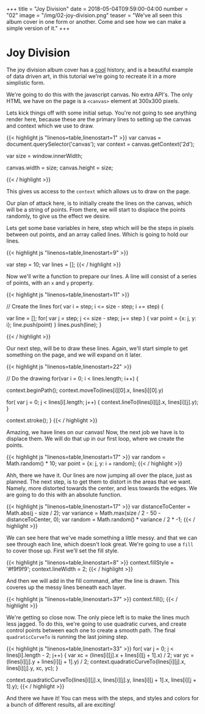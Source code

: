 +++
title = "Joy Division"
date = 2018-05-04T09:59:00-04:00
number = "02"
image = "/img/02-joy-division.png"
teaser = "We've all seen this album cover in one form or another. Come and see how we can make a simple version of it."
+++


# Joy Division

The joy division album cover has a [cool](https://blogs.scientificamerican.com/sa-visual/pop-culture-pulsar-origin-story-of-joy-division-s-unknown-pleasures-album-cover-video/) history, and is a beautiful example of data driven art, in this tutorial we're going to recreate it in a more simplistic form.

We're going to do this with the javascript canvas. No extra API's. The only HTML we have on the page is a `<canvas>` element at 300x300 pixels.

Lets kick things off with some initial setup. You're not going to see anything render here, because these are the primary lines to setting up the canvas and context which we use to draw.

<div id="tmd-1" class="tmd-trigger" data-from="0" data-action="replace" data-to="all">
{{< highlight js "linenos=table,linenostart=1" >}}
var canvas = document.querySelector('canvas');
var context = canvas.getContext('2d');

var size = window.innerWidth;

canvas.width = size;
canvas.height = size;
 
{{< / highlight >}}
</div>

This gives us access to the `context` which allows us to draw on the page. 

Our plan of attack here, is to initially create the lines on the canvas, which will be a string of points. From there, we will start to displace the points randomly, to give us the effect we desire.

Lets get some base variables in here, step which will be the steps in pixels between out points, and an array called lines. Which is going to hold our lines.

<div id="tmd-2" class="tmd-trigger" data-from="9" data-action="replace" data-to="all">
{{< highlight js "linenos=table,linenostart=9" >}}

var step = 10;
var lines = [];
{{< / highlight >}}
</div>

Now we'll write a function to prepare our lines. A line will consist of a series of points, with an `x` and `y` property.

<div id="tmd-3" class="tmd-trigger" data-from="15" data-action="replace" data-to="all">
{{< highlight js "linenos=table,linenostart=11" >}}
  
// Create the lines
for( var i = step; i <= size - step; i += step) {
    
  var line = [];
  for( var j = step; j <= size - step; j+= step ) {
    var point = {x: j, y: i};
    line.push(point)
  } 
  lines.push(line);
}

{{< / highlight >}}
</div>

Our next step, will be to draw these lines. Again, we'll start simple to get something on the page, and we will expand on it later.

<div id="tmd-4" class="tmd-trigger" data-from="24" data-action="replace" data-to="all">
{{< highlight js "linenos=table,linenostart=22" >}}
  
// Do the drawing
for(var i = 0; i < lines.length; i++) {

  context.beginPath();
  context.moveTo(lines[i][0].x, lines[i][0].y)
  
  for( var j = 0; j < lines[i].length; j++) {
    context.lineTo(lines[i][j].x, lines[i][j].y);
  }

  context.stroke();
}
{{< / highlight >}}
</div>

Amazing, we have lines on our canvas! Now, the next job we have is to displace them. We will do that up in our first loop, where we create the points. 

<div id="tmd-5" class="tmd-trigger" data-from="17" data-action="replace" data-to="18">
{{< highlight js "linenos=table,linenostart=17" >}}
  var random = Math.random() * 10;
    var point = {x: j, y: i + random};
{{< / highlight >}}
</div>

Ahh, there we have it. Our lines are now jumping all over the place, just as planned. The next step, is to get them to distort in the areas that we want. Namely, more distorted towards the center, and less towards the edges. We are going to do this with an absolute function.

<div id="tmd-5" class="tmd-trigger" data-from="17" data-action="replace" data-to="18">
{{< highlight js "linenos=table,linenostart=17" >}}
    var distanceToCenter = Math.abs(j - size / 2);
    var variance = Math.max(size / 2 - 50 - distanceToCenter, 0);
    var random = Math.random() * variance / 2 * -1;
{{< / highlight >}}
</div>

We can see here that we've made something a little messy. and that we can see through each line, which doesn't look great. We're going to use a `fill` to cover those up. First we'll set the fill style.

<div id="tmd-6" class="tmd-trigger" data-from="8" data-action="inject" data-to="8">
{{< highlight js "linenos=table,linenostart=8" >}}
context.fillStyle = '#f9f9f9';
context.lineWidth = 2;
{{< / highlight >}}
</div>

And then we will add in the fill command, after the line is drawn. This coveres up the messy lines beneath each layer.

<div id="tmd-7" class="tmd-trigger" data-from="37" data-action="inject" data-to="37">
{{< highlight js "linenos=table,linenostart=37" >}}
  context.fill();
{{< / highlight >}}
</div>

We're getting so close now. The only piece left is to make the lines much less jagged. To do this, we're going to use quadratic curves, and create control points between each one to create a smooth path. The final `quadraticCurveTo` is running the last joining step.

<div id="tmd-8" class="tmd-trigger" data-from="33" data-action="replace" data-to="37">
{{< highlight js "linenos=table,linenostart=33" >}}
  for( var j = 0; j < lines[i].length - 2; j++) {
    var xc = (lines[i][j].x + lines[i][j + 1].x) / 2;
    var yc = (lines[i][j].y + lines[i][j + 1].y) / 2;
    context.quadraticCurveTo(lines[i][j].x, lines[i][j].y, xc, yc);
  }

  context.quadraticCurveTo(lines[i][j].x, lines[i][j].y, lines[i][j + 1].x, lines[i][j + 1].y);
{{< / highlight >}}
</div>

And there we have it! You can mess with the steps, and styles and colors for a bunch of different results, all are exciting!